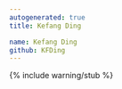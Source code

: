 ```yaml
---
autogenerated: true
title: Kefang Ding

name: Kefang Ding
github: KFDing
---
```


{% include warning/stub %}
